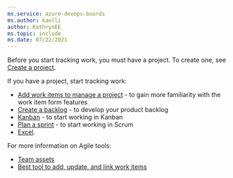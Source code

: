 ```yaml
---
ms.service: azure-devops-boards
ms.author: kaelli
author: KathrynEE
ms.topic: include
ms.date: 07/22/2021
---
```



Before you start tracking work, you must have a project. To create one, see [Create a project](../../organizations/projects/create-project.md).   

If you have a project, start tracking work:  

- [Add work items to manage a project](../backlogs/add-work-items.md) - to gain more familiarity with the work item form features  
- [Create a backlog](../backlogs/create-your-backlog.md) - to develop your product backlog  
- [Kanban](../boards/kanban-basics.md)  - to start working in Kanban   
- [Plan a sprint](../sprints/assign-work-sprint.md) - to start working in Scrum    
- [Excel](../backlogs/office/bulk-add-modify-work-items-excel.md).     

For more information on Agile tools:

- [Team assets](../../organizations/settings/about-teams-and-settings.md)  
- [Best tool to add, update, and link work items](../work-items/best-tool-add-update-link-work-items.md)